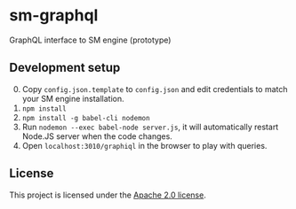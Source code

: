# sm-graphql

GraphQL interface to SM engine (prototype)

## Development setup

0. Copy `config.json.template` to `config.json` and edit credentials to match your SM engine installation.
1. `npm install`
2. `npm install -g babel-cli nodemon`
3. Run `nodemon --exec babel-node server.js`, it will automatically restart Node.JS server when the code changes.
4. Open `localhost:3010/graphiql` in the browser to play with queries.

## License

This project is licensed under the [Apache 2.0 license](LICENSE).

